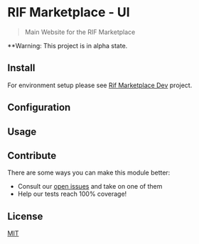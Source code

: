 # RIF Marketplace - UI

> Main Website for the RIF Marketplace

\*\*Warning: This project is in alpha state.

## Install
For environment setup please see [Rif Marketplace Dev](https://github.com/rsksmart/rif-marketplace-dev#local-development-environment-for-rif-marketplace-services) project.

## Configuration

## Usage

## Contribute

There are some ways you can make this module better:

- Consult our [open issues](https://github.com/rsksmart/rif-marketplace-ui/issues) and take on one of them
- Help our tests reach 100% coverage!

## License

[MIT](./LICENSE)
